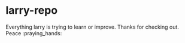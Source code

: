# larry-repo
Everything larry is trying to learn or improve. Thanks for checking out. Peace :praying_hands:
